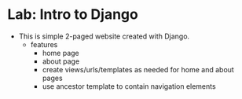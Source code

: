 # Lab: Intro to Django

* This is simple 2-paged website created with Django.
  * features
    * home page
    * about page
    * create views/urls/templates as needed for home and about pages
    * use ancestor template to contain navigation elements
